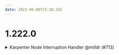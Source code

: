 ```yaml
---
date: 2023-06-08T23:28:34Z
---
```


# 1.222.0

<details>
  <summary>Karpenter Node Interruption Handler @milldr (#713)</summary>

### what
- Added Karpenter Interruption Handler to existing component

### why
- Interruption is supported by karpenter, but we need to deploy sqs queue and event bridge rules to enable

### references
- https://github.com/cloudposse/knowledge-base/discussions/127



</details>